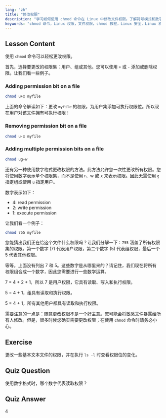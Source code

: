 ```yaml
---
lang: "zh"
title: "修改权限"
description: "学习如何使用 chmod 命令在 Linux 中修改文件权限。了解符号模式和数字模式以进行安全的文件管理。立即开始学习！"
keywords: "chmod 命令，Linux 权限，文件权限，chmod 教程，Linux 安全，Linux 初学者，Linux 指南，chmod 数字"
---
```


## Lesson Content

使用 `chmod` 命令可以轻松更改权限。

首先，选择要更改的权限集：用户、组或其他。您可以使用 `+` 或 `-` 添加或删除权限。让我们看一些例子。

### Adding permission bit on a file

```bash
chmod u+x myfile
```

上面的命令解读如下：更改 `myfile` 的权限，为用户集添加可执行权限位。所以现在用户对该文件拥有可执行权限！

### Removing permission bit on a file

```bash
chmod u-x myfile
```

### Adding multiple permission bits on a file

```bash
chmod ug+w
```

还有另一种使用数字格式更改权限的方法。此方法允许您一次性更改所有权限。您将使用数字表示单个权限集，而不是使用 r、w 或 x 来表示权限。因此无需使用 `g` 指定组或使用 `u` 指定用户。

数字表示如下：

- 4: read permission
- 2: write permission
- 1: execute permission

让我们看一个例子：

```bash
chmod 755 myfile
```

您能猜出我们正在给这个文件什么权限吗？让我们分解一下：`755` 涵盖了所有权限集的权限。第一个数字 (7) 代表用户权限，第二个数字 (5) 代表组权限，最后一个 5 代表其他权限。

等等，上面没有列出 7 和 5。这些数字是从哪里来的？请记住，我们现在将所有权限组合成一个数字，因此您需要进行一些数学运算。

7 = 4 + 2 + 1，所以 7 是用户权限，它具有读取、写入和执行权限。

5 = 4 + 1，组具有读取和执行权限。

5 = 4 + 1，所有其他用户都具有读取和执行权限。

需要注意的一点是：随意更改权限不是一个好主意。您可能会将敏感文件暴露给所有人修改。但是，很多时候您确实需要更改权限；在使用 `chmod` 命令时请务必小心。

## Exercise

更改一些基本文本文件的权限，并在执行 `ls -l` 时查看权限位的变化。

## Quiz Question

使用数字格式时，哪个数字代表读取权限？

## Quiz Answer

4
